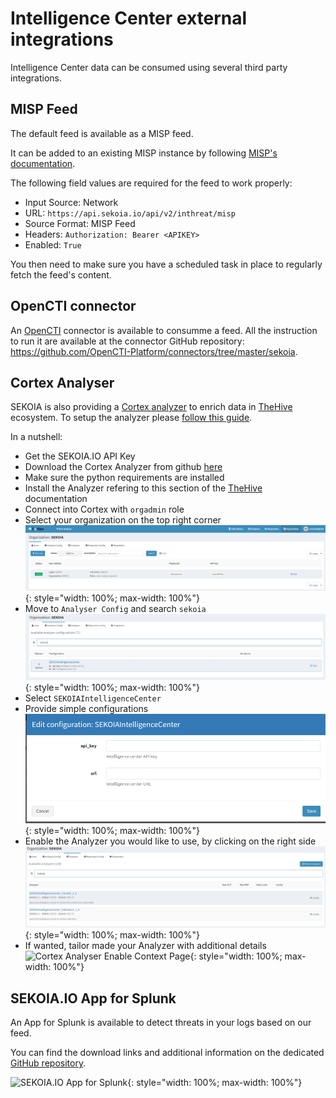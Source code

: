 # Intelligence Center external integrations

Intelligence Center data can be consumed using several third party integrations.

## MISP Feed

The default feed is available as a MISP feed.

It can be added to an existing MISP instance by following [MISP's documentation](https://www.circl.lu/doc/misp/managing-feeds/).

The following field values are required for the feed to work properly:

-   Input Source: Network
-   URL: `https://api.sekoia.io/api/v2/inthreat/misp`
-   Source Format: MISP Feed
-   Headers: `Authorization: Bearer <APIKEY>`
-   Enabled: `True`

You then need to make sure you have a scheduled task in place to regularly fetch the feed's content.

## OpenCTI connector

An [OpenCTI](https://www.opencti.io) connector is available to consumme a feed.
All the instruction to run it are available at the connector GitHub repository: https://github.com/OpenCTI-Platform/connectors/tree/master/sekoia.

## Cortex Analyser

SEKOIA is also providing a [Cortex analyzer](https://github.com/TheHive-Project/Cortex-Analyzers/tree/master/analyzers/SEKOIAIntelligenceCenter) to enrich data in [TheHive](https://thehive-project.org/) ecosystem.
To setup the analyzer please [follow this guide](https://github.com/TheHive-Project/CortexDocs/blob/master/analyzer_requirements.md).

In a nutshell:

- Get the SEKOIA.IO API Key
- Download the Cortex Analyzer from github [here](https://github.com/TheHive-Project/Cortex-Analyzers/tree/master/analyzers/SEKOIAIntelligenceCenter)
- Make sure the python requirements are installed
- Install the Analyzer refering to this section of the [TheHive](https://github.com/TheHive-Project/CortexDocs/blob/master/installation/install-guide.md#installation) documentation
- Connect into Cortex with `orgadmin` role
- Select your organization on the top right corner 
![Cortex Organisation Page](../assets/intelligence_center/organization.png){: style="width: 100%; max-width: 100%"}
- Move to `Analyser Config` and search `sekoia` 
![Cortex Analyser Config Page](../assets/intelligence_center/analyzer_config.png){: style="width: 100%; max-width: 100%"}
- Select `SEKOIAIntelligenceCenter`
- Provide simple configurations 
![Cortex Analyser Config API Page](../assets/intelligence_center/sekoia_api.png){: style="width: 100%; max-width: 100%"}
- Enable the Analyzer you would like to use, by clicking on the right side 
![Cortex Analyser Enable Page](../assets/intelligence_center/analyzer_activation.png){: style="width: 100%; max-width: 100%"}
- If wanted, tailor made your Analyzer with additional details
![Cortex Analyser Enable Context Page](../assets/intelligence_center/enable_config_context.png){: style="width: 100%; max-width: 100%"}


## SEKOIA.IO App for Splunk

An App for Splunk is available to detect threats in your logs based on our feed.

You can find the download links and additional information on the dedicated [GitHub repository](https://github.com/SEKOIA-IO/SEKOIA.IO-for-Splunk).

![SEKOIA.IO App for Splunk](../assets/intelligence_center/splunk.png){: style="width: 100%; max-width: 100%"}
